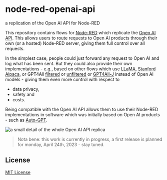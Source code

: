 # node-red-openai-api #

a replication of the Open AI API for Node-RED

This repository contains flows for [Node-RED](https://nodered.org/) which replicate the [Open AI API](https://platform.openai.com/docs/api-reference/introduction). This allows users to route requests to Open AI products through their own (or a hosted) Node-RED server, giving them full control over all requests.

In the simplest case, people could just forward any request to Open AI and log what has been sent. But they could also provide their own implementations - e.g., based on other flows which use [LLaMA](https://github.com/rozek/node-red-flow-llama), [Stanford Alpaca](https://github.com/rozek/node-red-flow-alpaca), or GPT4All [filtered](https://github.com/rozek/node-red-flow-gpt4all-filtered) or [unfiltered](https://github.com/rozek/node-red-flow-gpt4all-unfiltered) or [GPT4All-J](https://github.com/rozek/node-red-flow-gpt4all-j) instead of Open AI models - giving them even more control with respect to

* data privacy,
* safety and
* costs.

Being compatible with the Open AI API allows them to use their Node-RED implementations in software which was initially based on Open AI products - such as [Auto-GPT](https://github.com/Significant-Gravitas/Auto-GPT).

![a small detail of the whole Open AI API replica](OpenAI-API_detail)

> Nota bene: this work is currently in progress, a first release is planned for monday, April 24th, 2023 - stay tuned.

## License ##

[MIT License](LICENSE.md)
